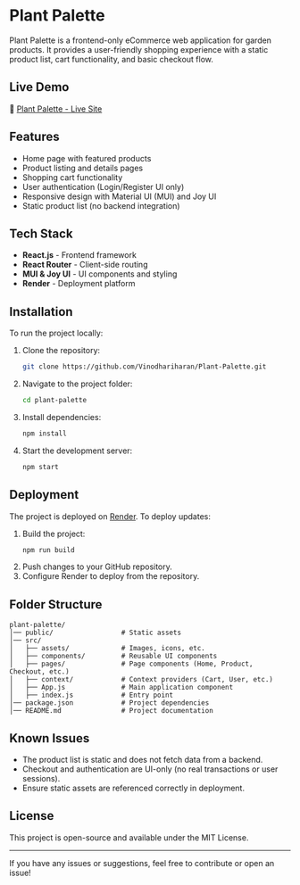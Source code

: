 # Plant Palette

Plant Palette is a frontend-only eCommerce web application for garden products. It provides a user-friendly shopping experience with a static product list, cart functionality, and basic checkout flow.

## Live Demo

🔗 [Plant Palette - Live Site](https://plantpalette.onrender.com/)

## Features
- Home page with featured products
- Product listing and details pages
- Shopping cart functionality
- User authentication (Login/Register UI only)
- Responsive design with Material UI (MUI) and Joy UI
- Static product list (no backend integration)

## Tech Stack
- **React.js** - Frontend framework
- **React Router** - Client-side routing
- **MUI & Joy UI** - UI components and styling
- **Render** - Deployment platform

## Installation

To run the project locally:

1. Clone the repository:
   ```sh
   git clone https://github.com/Vinodhariharan/Plant-Palette.git
   ```
2. Navigate to the project folder:
   ```sh
   cd plant-palette
   ```
3. Install dependencies:
   ```sh
   npm install
   ```
4. Start the development server:
   ```sh
   npm start
   ```

## Deployment
The project is deployed on [Render](https://render.com/). To deploy updates:
1. Build the project:
   ```sh
   npm run build
   ```
2. Push changes to your GitHub repository.
3. Configure Render to deploy from the repository.

## Folder Structure
```
plant-palette/
│── public/                 # Static assets
│── src/
│   ├── assets/             # Images, icons, etc.
│   ├── components/         # Reusable UI components
│   ├── pages/              # Page components (Home, Product, Checkout, etc.)
│   ├── context/            # Context providers (Cart, User, etc.)
│   ├── App.js              # Main application component
│   ├── index.js            # Entry point
│── package.json            # Project dependencies
│── README.md               # Project documentation
```

## Known Issues
- The product list is static and does not fetch data from a backend.
- Checkout and authentication are UI-only (no real transactions or user sessions).
- Ensure static assets are referenced correctly in deployment.

## License
This project is open-source and available under the MIT License.

---
If you have any issues or suggestions, feel free to contribute or open an issue!

